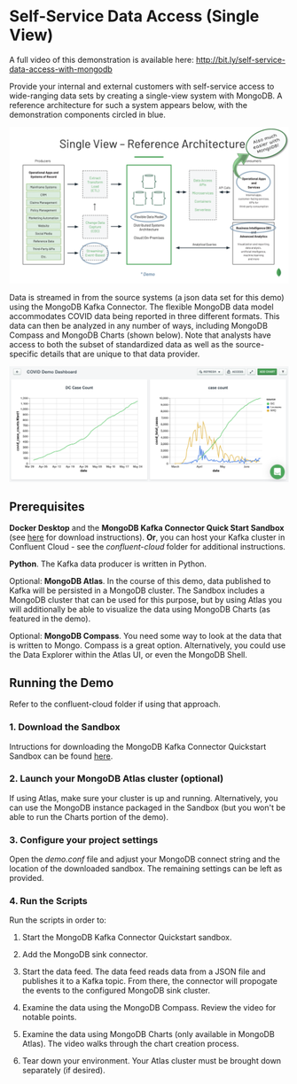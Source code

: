 # Self-Service Data Access (Single View)

A full video of this demonstration is available here: <http://bit.ly/self-service-data-access-with-mongodb>

Provide your internal and external customers with self-service access to wide-ranging data sets by creating a single-view system with MongoDB. A reference architecture for such a system appears below, with the demonstration components circled in blue. 

<img src="images/demo-architecture-and-components.png" alt="Demo Architecture and Components" width="650"/>

Data is streamed in from the source systems (a json data set for this demo) using the MongoDB Kafka Connector. The flexible MongoDB data model accommodates COVID data being reported in three different formats. This data can then be analyzed in any number of ways, including MongoDB Compass and MongoDB Charts (shown below). Note that analysts have access to both the subset of standardized data as well as the source-specific details that are unique to that data provider.

<img src="images/screenshot-charts.png" alt="Screenshot - MongoDB Charts" width="650"/>

## Prerequisites

**Docker Desktop** and the **MongoDB Kafka Connector Quick Start Sandbox** (see [here](https://www.mongodb.com/docs/kafka-connector/current/quick-start/) for download instructions). **Or**, you can host your Kafka cluster in Confluent Cloud - see the *confluent-cloud* folder for additional instructions. 

**Python**. The Kafka data producer is written in Python. 

Optional: **MongoDB Atlas**. In the course of this demo, data published to Kafka will be persisted in a MongoDB cluster. The Sandbox includes a MongoDB cluster that can be used for this purpose, but by using Atlas you will additionally be able to visualize the data using MongoDB Charts (as featured in the demo). 

Optional: **MongoDB Compass**. You need some way to look at the data that is written to Mongo. Compass is a great option. Alternatively, you could use the Data Explorer within the Atlas UI, or even the MongoDB Shell.

## Running the Demo

Refer to the confluent-cloud folder if using that approach. 

### 1. Download the Sandbox

Intructions for downloading the MongoDB Kafka Connector Quickstart Sandbox can be found [here](https://www.mongodb.com/docs/kafka-connector/current/quick-start/).

### 2. Launch your MongoDB Atlas cluster (optional)

If using Atlas, make sure your cluster is up and running. Alternatively, you can use the MongoDB instance packaged in the Sandbox (but you won't be able to run the Charts portion of the demo).

### 3. Configure your project settings

Open the *demo.conf* file and adjust your MongoDB connect string and the location of the downloaded sandbox. The remaining settings can be left as provided.

### 4. Run the Scripts

Run the scripts in order to:

1. Start the MongoDB Kafka Connector Quickstart sandbox.

2. Add the MongoDB sink connector.

3. Start the data feed. The data feed reads data from a JSON file and publishes it to a Kafka topic. From there, the connector will propogate the events to the configured MongoDB sink cluster.

4. Examine the data using the MongoDB Compass. Review the video for notable points.

5. Examine the data using MongoDB Charts (only available in MongoDB Atlas). The video walks through the chart creation process.

6. Tear down your environment. Your Atlas cluster must be brought down separately (if desired).

